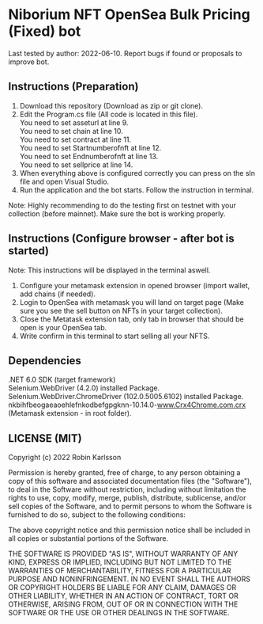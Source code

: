 # Niborium NFT OpenSea Bulk Pricing (Fixed) bot

Last tested by author: 2022-06-10. Report bugs if found or proposals to improve bot.

## Instructions (Preparation)
1) Download this repository (Download as zip or git clone).
2) Edit the Program.cs file (All code is located in this file).\
 You need to set asseturl at line 9.\
 You need to set chain at line 10.\
 You need to set contract at line 11.\
 You need to set Startnumberofnft at line 12.\
 You need to set Endnumberofnft at line 13.\
 You need to set sellprice at line 14.
3) When everything above is configured correctly you can press on the sln file and open Visual Studio.
4) Run the application and the bot starts. Follow the instruction in terminal.

Note: Highly recommending to do the testing first on testnet with your collection (before mainnet). Make sure the bot is working properly.

## Instructions (Configure browser - after bot is started)
Note: This instructions will be displayed in the terminal aswell.
1) Configure your metamask extension in opened browser (import wallet, add chains (if needed).
2) Login to OpenSea with metamask you will land on target page (Make sure you see the sell button on NFTs in your target collection).
3) Close the Metatask extension tab, only tab in browser that should be open is your OpenSea tab.
4) Write confirm in this terminal to start selling all your NFTS.

## Dependencies
.NET 6.0 SDK (target framework)\
Selenium.WebDriver (4.2.0) installed Package.\
Selenium.WebDriver.ChromeDriver (102.0.5005.6102) installed Package.\
nkbihfbeogaeaoehlefnkodbefgpgknn-10.14.0-www.Crx4Chrome.com.crx (Metamask extension - in root folder).

## LICENSE (MIT)
Copyright (c) 2022 Robin Karlsson

Permission is hereby granted, free of charge, to any person obtaining a copy
of this software and associated documentation files (the "Software"), to deal
in the Software without restriction, including without limitation the rights
to use, copy, modify, merge, publish, distribute, sublicense, and/or sell
copies of the Software, and to permit persons to whom the Software is
furnished to do so, subject to the following conditions:

The above copyright notice and this permission notice shall be included in all
copies or substantial portions of the Software.

THE SOFTWARE IS PROVIDED "AS IS", WITHOUT WARRANTY OF ANY KIND, EXPRESS OR
IMPLIED, INCLUDING BUT NOT LIMITED TO THE WARRANTIES OF MERCHANTABILITY,
FITNESS FOR A PARTICULAR PURPOSE AND NONINFRINGEMENT. IN NO EVENT SHALL THE
AUTHORS OR COPYRIGHT HOLDERS BE LIABLE FOR ANY CLAIM, DAMAGES OR OTHER
LIABILITY, WHETHER IN AN ACTION OF CONTRACT, TORT OR OTHERWISE, ARISING FROM,
OUT OF OR IN CONNECTION WITH THE SOFTWARE OR THE USE OR OTHER DEALINGS IN THE
SOFTWARE.
